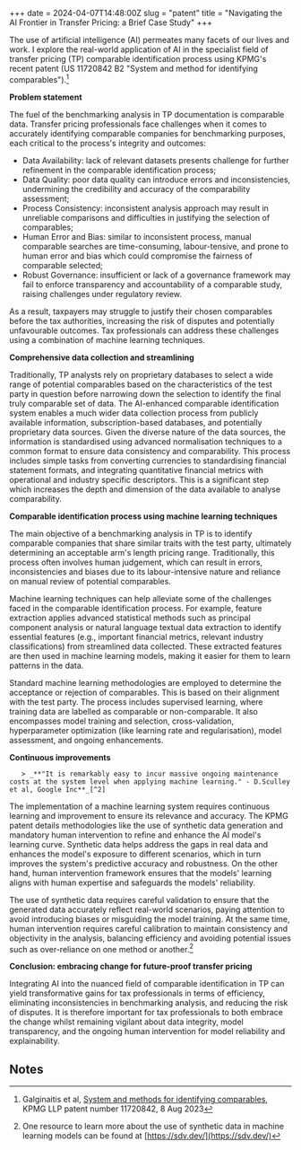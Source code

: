 +++ date = 2024-04-07T14:48:00Z slug = "patent" title = "Navigating the AI Frontier in Transfer Pricing: a Brief Case Study" +++

The use of artificial intelligence (AI) permeates many facets of our lives and work. I explore the real-world application of AI in the specialist field of transfer pricing (TP) comparable identification process using KPMG's recent patent (US 11720842 B2 "System and method for identifying comparables").[^1]

**Problem statement**

The fuel of the benchmarking analysis in TP documentation is comparable data. Transfer pricing professionals face challenges when it comes to accurately identifying comparable companies for benchmarking purposes, each critical to the process's integrity and outcomes:



* Data Availability: lack of relevant datasets presents challenge for further refinement in the comparable identification process;
* Data Quality: poor data quality can introduce errors and inconsistencies, undermining the credibility and accuracy of the comparability assessment;
* Process Consistency: inconsistent analysis approach may result in unreliable comparisons and difficulties in justifying the selection of comparables;
* Human Error and Bias: similar to inconsistent process, manual comparable searches are time-consuming, labour-tensive, and prone to human error and bias which could compromise the fairness of comparable selected;
* Robust Governance: insufficient or lack of a governance framework may fail to enforce transparency and accountability of a comparable study, raising challenges under regulatory review.

As a result, taxpayers may struggle to justify their chosen comparables before the tax authorities, increasing the risk of disputes and potentially unfavourable outcomes. Tax professionals can address these challenges using a combination of machine learning techniques. 

**Comprehensive data collection and streamlining**

Traditionally, TP analysts rely on proprietary databases to select a wide range of potential comparables based on the characteristics of the test party in question before narrowing down the selection to identify the final truly comparable set of data. The AI-enhanced comparable identification system enables a much wider data collection process from publicly available information, subscription-based databases, and potentially proprietary data sources. Given the diverse nature of the data sources, the information is standardised using advanced normalisation techniques to a common format to ensure data consistency and comparability. This process includes simple tasks from converting currencies to standardising financial statement formats, and integrating quantitative financial metrics with operational and industry specific descriptors. This is a significant step which increases the depth and dimension of the data available to analyse comparability.

**Comparable identification process using machine learning techniques**

The main objective of a benchmarking analysis in TP is to identify comparable companies that share similar traits with the test party, ultimately determining an acceptable arm's length pricing range. Traditionally, this process often involves human judgement, which can result in errors, inconsistencies and biases due to its labour-intensive nature and reliance on manual review of potential comparables.

Machine learning techniques can help alleviate some of the challenges faced in the comparable identification process. For example, feature extraction applies advanced statistical methods such as principal component analysis or natural language textual data extraction to identify essential features (e.g., important financial metrics, relevant industry classifications) from streamlined data collected. These extracted features are then used in machine learning models, making it easier for them to learn patterns in the data.

Standard machine learning methodologies are employed to determine the acceptance or rejection of comparables. This is based on their alignment with the test party. The process includes supervised learning, where training data are labelled as comparable or non-comparable. It also encompasses model training and selection, cross-validation, hyperparameter optimization (like learning rate and regularisation), model assessment, and ongoing enhancements.

**Continuous improvements**


       > _**"It is remarkably easy to incur massive ongoing maintenance costs at the system level when applying machine learning." - D.Sculley et al, Google Inc**_[^2]

The implementation of a machine learning system requires continuous learning and improvement to ensure its relevance and accuracy. The KPMG patent details methodologies like the use of synthetic data generation and mandatory human intervention to refine and enhance the AI model's learning curve. Synthetic data helps address the gaps in real data and enhances the model's exposure to different scenarios, which in turn improves the system's predictive accuracy and robustness. On the other hand, human intervention framework ensures that the models' learning aligns with human expertise and safeguards the models' reliability.

The use of synthetic data requires careful validation to ensure that the generated data accurately reflect real-world scenarios, paying attention to avoid introducing biases or misguiding the model training. At the same time, human intervention requires careful calibration to maintain consistency and objectivity in the analysis, balancing efficiency and avoiding potential issues such as over-reliance on one method or another.[^3]

**Conclusion: embracing change for future-proof transfer pricing**

Integrating AI into the nuanced field of comparable identification in TP can yield transformative gains for tax professionals in terms of efficiency, eliminating inconsistencies in benchmarking analysis, and reducing the risk of disputes. It is therefore important for tax professionals to both embrace the change whilst remaining vigilant about data integrity, model transparency, and the ongoing human intervention for model reliability and explainability.


<!-- Footnotes themselves at the bottom. -->
## Notes

[^1]:
     Galginaitis et al, [System and methods for identifying comparables](https://patents.justia.com/patent/11720842), KPMG LLP patent number 11720842, 8 Aug 2023

[^2]:
     D. Sculley, G. Holt, D. Golovin, E. Davydov, T. Phillips, D. Ebner, V. Chaudhary, M. Young, J.-F. Crespo, and D. Dennison, “[Hidden technical debt in Machine Learning systems](https://papers.neurips.cc/paper/5656-hidden-technical-debt-in-machine-learning-systems.pdf),” in Neural Information Processing Systems, vol. 2, MIT Press, 2015

[^3]:
     One resource to learn more about the use of synthetic data in machine learning models can be found at [https://sdv.dev/](https://sdv.dev/)
